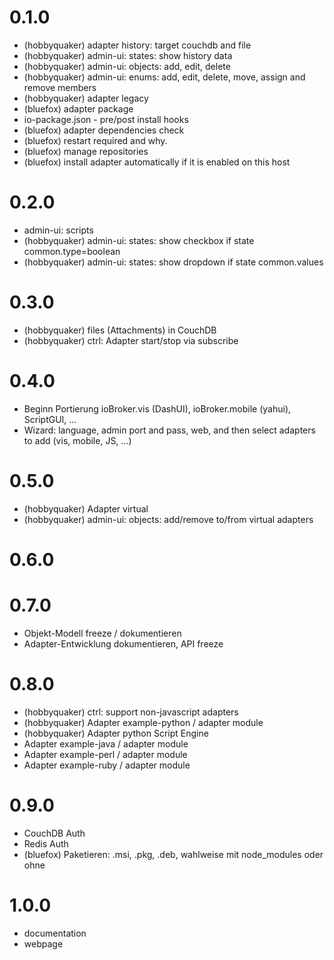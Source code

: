 # 0.1.0

* (hobbyquaker) adapter history: target couchdb and file
* (hobbyquaker) admin-ui: states: show history data
* (hobbyquaker) admin-ui: objects: add, edit, delete
* (hobbyquaker) admin-ui: enums: add, edit, delete, move, assign and remove members
* (hobbyquaker) adapter legacy
* (bluefox) adapter package
* io-package.json - pre/post install hooks
* (bluefox) adapter dependencies check
* (bluefox) restart required and why.
* (bluefox) manage repositories
* (bluefox) install adapter automatically if it is enabled on this host


# 0.2.0

* admin-ui: scripts
* (hobbyquaker) admin-ui: states: show checkbox if state common.type=boolean
* (hobbyquaker) admin-ui: states: show dropdown if state common.values


# 0.3.0

* (hobbyquaker) files (Attachments) in CouchDB
* (hobbyquaker) ctrl: Adapter start/stop via subscribe


# 0.4.0

* Beginn Portierung ioBroker.vis (DashUI), ioBroker.mobile (yahui), ScriptGUI, ...
* Wizard: language, admin port and pass, web, and then select adapters to add (vis, mobile, JS, ...)


# 0.5.0

* (hobbyquaker) Adapter virtual
* (hobbyquaker) admin-ui: objects: add/remove to/from virtual adapters


# 0.6.0


# 0.7.0

* Objekt-Modell freeze / dokumentieren
* Adapter-Entwicklung dokumentieren, API freeze

# 0.8.0

* (hobbyquaker) ctrl: support non-javascript adapters
* (hobbyquaker) Adapter example-python / adapter module
* (hobbyquaker) Adapter python Script Engine
* Adapter example-java / adapter module
* Adapter example-perl / adapter module
* Adapter example-ruby / adapter module


# 0.9.0

* CouchDB Auth
* Redis Auth
* (bluefox) Paketieren: .msi, .pkg, .deb, wahlweise mit node_modules oder ohne

# 1.0.0

* documentation
* webpage

